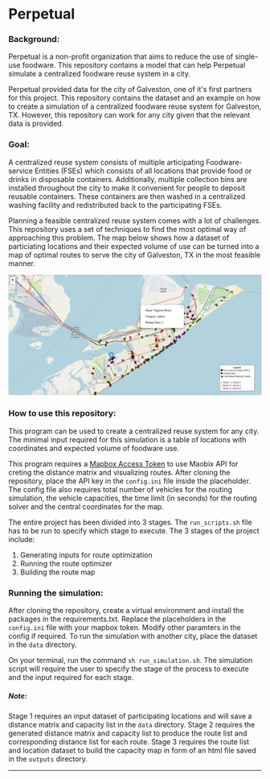 # Perpetual

### Background:

Perpetual is a non-profit organization that aims to reduce the use of single-use foodware. This repository contains a model that can help Perpetual simulate a centralized foodware reuse system in a city.

Perpetual provided data for the city of Galveston, one of it's first partners for this project. This repository contains the dataset and an example on how to create a simulation of a centralized foodware reuse system for Galveston, TX. However, this repository can work for any city given that the relevant data is provided.

### Goal:

A centralized reuse system consists of multiple articipating Foodware-service Entities (FSEs) which consists of all locations that provide food or drinks in disposable containers. Additionally, multiple collection bins are installed throughout the city to make it convenient for people to deposit reusable containers. These containers are then washed in a centralized washing facility and redistributed back to the participating FSEs.

Planning a feasible centralized reuse system comes with a lot of challenges. This repository uses a set of techniques to find the most optimal way of approaching this problem. The map below shows how a dataset of particiating locations and their expected volume of use can be turned into a map of optimal routes to serve the city of Galveston, TX in the most feasible manner.

![The interactive map can be found in the output directory](images/galveston_map.png)


### How to use this repository:

This program can be used to create a centralized reuse system for any city. The minimal input required for this simulation is a table of locations with coordinates and expected volume of foodware use. 

This program requires a [Mapbox Access Token](https://docs.mapbox.com/help/getting-started/access-tokens/) to use Maobix API for creting the distance matrix and visualizing routes. After cloning the repository, place the API key in the `config.ini` file inside the placeholder. The config file also requires total number of vehicles for the routing simulation, the vehicle capacities, the time limit (in seconds) for the routing solver and the central coordinates for the map. 

The entire project has been divided into 3 stages. The `run_scripts.sh` file has to be run to specify which stage to execute. The 3 stages of the project include:

1. Generating inputs for route optimization
2. Running the route optimizer
3. Building the route map

### Running the simulation:

After cloning the repository, create a virtual environment and install the packages in the requirements.txt. Replace the placeholders in the `config.ini` file with your mapbox token. Modify other paramters in the config if required. To run the simulation with another city, place the dataset in the `data` directory.

On your terminal, run the command `sh run_simulation.sh`. The simulation script will require the user to specify the stage of the process to execute and the input required for each stage.

##### Note:
Stage 1 requires an input dataset of participating locations and will save a distance matrix and capacity list in the `data` directory. Stage 2 requires the generated distance matrix and capacity list to produce the route list and corresponding distance list for each route. Stage 3 requires the route list and location dataset to build the capacity map in form of an html file saved in the `outputs` directory.


-----

